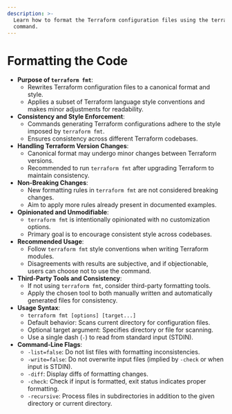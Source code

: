 ```yaml
---
description: >-
  Learn how to format the Terraform configuration files using the terraform fmt
  command.
---
```


# Formatting the Code

* **Purpose of `terraform fmt`**:
  * Rewrites Terraform configuration files to a canonical format and style.
  * Applies a subset of Terraform language style conventions and makes minor adjustments for readability.
* **Consistency and Style Enforcement**:
  * Commands generating Terraform configurations adhere to the style imposed by `terraform fmt`.
  * Ensures consistency across different Terraform codebases.
* **Handling Terraform Version Changes**:
  * Canonical format may undergo minor changes between Terraform versions.
  * Recommended to run `terraform fmt` after upgrading Terraform to maintain consistency.
* **Non-Breaking Changes**:
  * New formatting rules in `terraform fmt` are not considered breaking changes.
  * Aim to apply more rules already present in documented examples.
* **Opinionated and Unmodifiable**:
  * `terraform fmt` is intentionally opinionated with no customization options.
  * Primary goal is to encourage consistent style across codebases.
* **Recommended Usage**:
  * Follow `terraform fmt` style conventions when writing Terraform modules.
  * Disagreements with results are subjective, and if objectionable, users can choose not to use the command.
* **Third-Party Tools and Consistency**:
  * If not using `terraform fmt`, consider third-party formatting tools.
  * Apply the chosen tool to both manually written and automatically generated files for consistency.
* **Usage Syntax**:
  * `terraform fmt [options] [target...]`
  * Default behavior: Scans current directory for configuration files.
  * Optional target argument: Specifies directory or file for scanning.
  * Use a single dash (`-`) to read from standard input (STDIN).
* **Command-Line Flags**:
  * `-list=false`: Do not list files with formatting inconsistencies.
  * `-write=false`: Do not overwrite input files (implied by `-check` or when input is STDIN).
  * `-diff`: Display diffs of formatting changes.
  * `-check`: Check if input is formatted, exit status indicates proper formatting.
  * `-recursive`: Process files in subdirectories in addition to the given directory or current directory.

